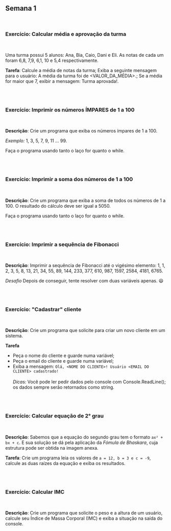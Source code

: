 ## Semana 1

</br>

### Exercício: Calcular média e aprovação da turma

</br>

Uma turma possui 5 alunos: Ana, Bia, Caio, Dani e Eli. As notas de cada um foram 6,8, 7,9, 6,1, 10 e 5,4 respectivamente.

**Tarefa**:
Calcule a média de notas da turma;
Exiba a seguinte mensagem para o usuário: A média da turma foi de <VALOR_DA_MÉDIA>.;
Se a média for maior que 7, exibir a mensagem: Turma aprovada!.

</br>
</br>

### Exercício: Imprimir os números ÍMPARES de 1 a 100

</br>

**Descrição**:
Crie um programa que exiba os números ímpares de 1 a 100.

_Exemplo:_
1, 3, 5, 7, 9, 11 ... 99.

Faça o programa usando tanto o laço for quanto o while.

</br>
</br>

### Exercício: Imprimir a soma dos números de 1 a 100

</br>

**Descrição**:
Crie um programa que exiba a soma de todos os números de 1 a 100. O resultado do cálculo deve ser igual a 5050.

Faça o programa usando tanto o laço for quanto o while.

</br>
</br>

### Exercício: Imprimir a sequência de Fibonacci

</br>

**Descrição**:
Imprimir a sequência de Fibonacci até o vigésimo elemento:
1, 1, 2, 3, 5, 8, 13, 21, 34, 55, 89, 144, 233, 377, 610, 987, 1597, 2584, 4181, 6765.

_Desafio_
Depois de conseguir, tente resolver com duas variáveis apenas. 😃

</br>
</br>

### Exercício: "Cadastrar" cliente

</br>

**Descrição**:
Crie um programa que solicite para criar um novo cliente em um sistema.

**Tarefa**

- Peça o nome do cliente e guarde numa variável;
- Peça o email do cliente e guarde numa variável;
- Exiba a mensagem:
  `Olá, <NOME DO CLIENTE>! Usuário <EMAIL DO CLIENTE> cadastrado!`
  </br>
  </br>
  _Dicas:_
  Você pode ler pedir dados pelo console com Console.ReadLine();
  os dados sempre serão retornados como string.

</br>
</br>

### Exercício: Calcular equação de 2° grau

</br>

**Descrição**:
Sabemos que a equação do segundo grau tem o formato `ax² + bx + c`. E sua solução se dá pela aplicação da _Fómula de Bhaskara_, cuja estrutura pode ser obtida na imagem anexa.

**Tarefa**:
Crie um programa leia os valores de `a = 12, b = 3 e c = -9`, calcule as duas raízes da equação e exiba os resultados.

</br>
</br>

### Exercício: Calcular IMC

</br>

**Descrição**:
Crie um programa que solicite o peso e a altura de um usuário, calcule seu Índice de Massa Corporal (IMC) e exiba a situação na saída do console.
